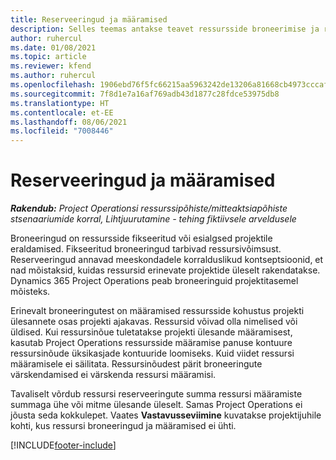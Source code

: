 ```yaml
---
title: Reserveeringud ja määramised
description: Selles teemas antakse teavet ressursside broneerimise ja ressurside määramise erinevuste kohta.
author: ruhercul
ms.date: 01/08/2021
ms.topic: article
ms.reviewer: kfend
ms.author: ruhercul
ms.openlocfilehash: 1906ebd76f5fc66215aa5963242de13206a81668cb4973cccaf5b153514672d5
ms.sourcegitcommit: 7f8d1e7a16af769adb43d1877c28fdce53975db8
ms.translationtype: HT
ms.contentlocale: et-EE
ms.lasthandoff: 08/06/2021
ms.locfileid: "7008446"
---
```

# <a name="bookings-vs-assignments"></a>Reserveeringud ja määramised

_**Rakendub:** Project Operationsi ressurssipõhiste/mitteaktsiapõhiste stsenaariumide korral,  Lihtjuurutamine - tehing fiktiivsele arveldusele_

Broneeringud on ressursside fikseeritud või esialgsed projektile eraldamised. Fikseeritud broneeringud tarbivad ressursivõimsust. Reserveeringud annavad meeskondadele korralduslikud kontseptsioonid, et nad mõistaksid, kuidas ressursid erinevate projektide üleselt rakendatakse. Dynamics 365 Project Operations peab broneeringuid projektitasemel mõisteks. 

Erinevalt broneeringutest on määramised ressursside kohustus projekti ülesannete osas projekti ajakavas. Ressursid võivad olla nimelised või üldised.  Kui ressursinõue tuletatakse projekti ülesande määramisest, kasutab Project Operations ressursside määramise panuse kontuure ressursinõude üksikasjade kontuuride loomiseks. Kuid viidet ressursi määramisele ei säilitata. Ressursinõudest pärit broneeringute värskendamised ei värskenda ressursi määramisi.

Tavaliselt võrdub ressursi reserveeringute summa ressursi määramiste summaga ühe või mitme ülesande üleselt. Samas Project Operations ei jõusta seda kokkulepet. Vaates **Vastavusseviimine** kuvatakse projektijuhile kohti, kus ressursi broneeringud ja määramised ei ühti.




[!INCLUDE[footer-include](../includes/footer-banner.md)]